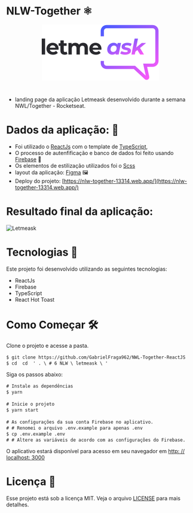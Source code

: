# NLW-Together ⚛️

<p align="center"> <img src="https://raw.githubusercontent.com/cogumm/NextLevelWeek/4606cc600cb4ac85da3711159371d3f04c26c1b0/.github/nlw6.svg"> </p>

#
- landing page da aplicação Letmeask desenvolvido durante a semana NWL/Together - Rocketseat.

# Dados da aplicação: 📝
- Foi utilizado o [ReactJs](https://pt-br.reactjs.org/) com o template de [TypeScript](https://www.typescriptlang.org/),
- O processo de autenfificação e banco de dados foi feito usando [Firebase](https://firebase.google.com/) 🔑
- Os elementos de estilização utilizados foi o [Scss](https://sass-lang.com/)
- layout da aplicação: [Figma](https://www.figma.com/file/uI9voJG0CpibXjYuc399p4/Letmeask-(Copy)?node-id=45%3A3279) 🖼️
- Deploy do projeto: [https://nlw-together-13314.web.app/](https://nlw-together-13314.web.app/)

 # Resultado final da aplicação:

![Letmeask](https://i.imgur.com/bDugAaZ.jpg)

# Tecnologias 🧪

Este projeto foi desenvolvido utilizando as seguintes tecnologias:

- ReactJs
- Firebase
- TypeScript
- React Hot Toast

# Como Começar 🛠️

Clone o projeto e acesse a pasta.

```
$ git clone https://github.com/GabrielFraga962/NWL-Together-ReactJS
$ cd  cd  ' . \ # 6 NLW \ letmeask \ '
```

Siga os passos abaixo:

```
# Instale as dependências
$ yarn

# Inicie o projeto
$ yarn start

# As configurações da sua conta Firebase no aplicativo. 
# # Renomei o arquivo .env.example para apenas .env
$ cp .env.example .env
# # Altere as variáveis ​​de acordo com as configurações do Firebase.
```

O aplicativo estará disponível para acesso em seu navegador em [http: // localhost: 3000](http://localhost:3000)

# Licença 📑

Esse projeto está sob a licença MIT. Veja o arquivo [LICENSE](https://opensource.org/licenses/MIT) para mais detalhes.




